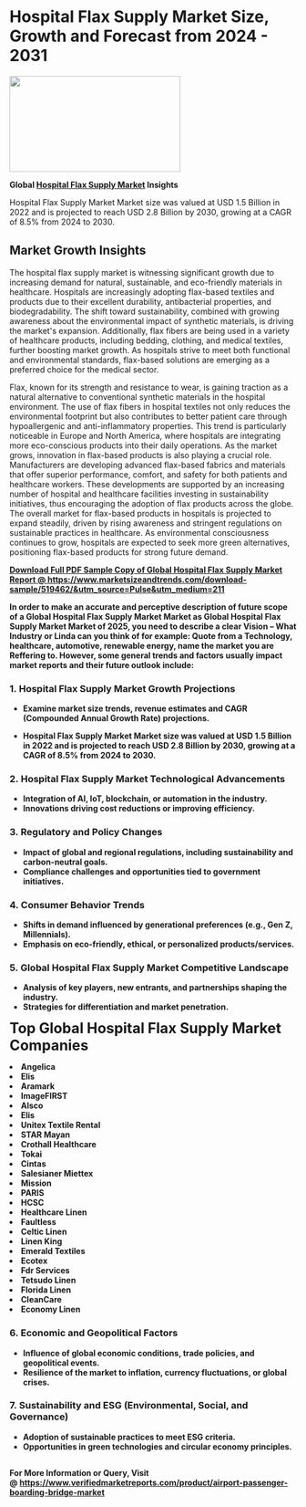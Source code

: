 <H1>Hospital Flax Supply Market Size, Growth and Forecast from 2024 - 2031</H1><img class="aligncenter size-medium wp-image-584254" src="https://thirdeyenews.in/wp-content/uploads/2024/09/Global-Market-Research-300x168.jpeg" alt="" width="300" height="168" /><p><strong>Global&nbsp;<a href="https://www.marketsizeandtrends.com/download-sample/519462/&amp;utm_source=Pulse&amp;utm_medium=211">Hospital Flax Supply Market</a> Insights</strong></p><p>Hospital Flax Supply Market Market size was valued at USD 1.5 Billion in 2022 and is projected to reach USD 2.8 Billion by 2030, growing at a CAGR of 8.5% from 2024 to 2030.</p><p><h2>Market Growth Insights</h2> <p>The hospital flax supply market is witnessing significant growth due to increasing demand for natural, sustainable, and eco-friendly materials in healthcare. Hospitals are increasingly adopting flax-based textiles and products due to their excellent durability, antibacterial properties, and biodegradability. The shift toward sustainability, combined with growing awareness about the environmental impact of synthetic materials, is driving the market's expansion. Additionally, flax fibers are being used in a variety of healthcare products, including bedding, clothing, and medical textiles, further boosting market growth. As hospitals strive to meet both functional and environmental standards, flax-based solutions are emerging as a preferred choice for the medical sector.</p> <p><strong><a href="#"></a></strong></p> <p>Flax, known for its strength and resistance to wear, is gaining traction as a natural alternative to conventional synthetic materials in the hospital environment. The use of flax fibers in hospital textiles not only reduces the environmental footprint but also contributes to better patient care through hypoallergenic and anti-inflammatory properties. This trend is particularly noticeable in Europe and North America, where hospitals are integrating more eco-conscious products into their daily operations. As the market grows, innovation in flax-based products is also playing a crucial role. Manufacturers are developing advanced flax-based fabrics and materials that offer superior performance, comfort, and safety for both patients and healthcare workers. These developments are supported by an increasing number of hospital and healthcare facilities investing in sustainability initiatives, thus encouraging the adoption of flax products across the globe. The overall market for flax-based products in hospitals is projected to expand steadily, driven by rising awareness and stringent regulations on sustainable practices in healthcare. As environmental consciousness continues to grow, hospitals are expected to seek more green alternatives, positioning flax-based products for strong future demand.</p> <p><strong><a href="#"></p><p><span class=""><strong>Download Full PDF Sample Copy of Global Hospital Flax Supply Market Report</strong> @ <a href="https://www.marketsizeandtrends.com/download-sample/519462/&amp;utm_source=Pulse&amp;utm_medium=211" target="_blank">https://www.marketsizeandtrends.com/download-sample/519462/&amp;utm_source=Pulse&amp;utm_medium=211</a></span></p><p>In order to make an accurate and perceptive description of future scope of a Global&nbsp;Hospital Flax Supply Market Market as Global&nbsp;Hospital Flax Supply Market Market of 2025, you need to describe a clear Vision &ndash; What Industry or Linda can you think of for example: Quote from a Technology, healthcare, automotive, renewable energy, name the market you are Reffering to. However, some general trends and factors usually impact market reports and their future outlook include:</p><h3>1.&nbsp;<strong>Hospital Flax Supply Market Growth Projections</strong></h3><ul><li>Examine market size trends, revenue estimates and CAGR (Compounded Annual Growth Rate) projections.</li><li><p>Hospital Flax Supply Market Market size was valued at USD 1.5 Billion in 2022 and is projected to reach USD 2.8 Billion by 2030, growing at a CAGR of 8.5% from 2024 to 2030.</p></li></ul><h3>2.&nbsp;<strong>Hospital Flax Supply Market Technological Advancements</strong></h3><ul><li>Integration of AI, IoT, blockchain, or automation in the industry.</li><li>Innovations driving cost reductions or improving efficiency.</li></ul><h3>3.&nbsp;<strong>Regulatory and Policy Changes</strong></h3><ul><li>Impact of global and regional regulations, including sustainability and carbon-neutral goals.</li><li>Compliance challenges and opportunities tied to government initiatives.</li></ul><h3>4.&nbsp;<strong>Consumer Behavior Trends</strong></h3><ul><li>Shifts in demand influenced by generational preferences (e.g., Gen Z, Millennials).</li><li>Emphasis on eco-friendly, ethical, or personalized products/services.</li></ul><h3>5.&nbsp;<strong>Global Hospital Flax Supply Market Competitive Landscape</strong></h3><ul><li>Analysis of key players, new entrants, and partnerships shaping the industry.</li><li>Strategies for differentiation and market penetration.</li></ul><p data-pm-slice="1 1 []"><span style="color: inherit; font-family: inherit; font-size: 25px;">Top Global Hospital Flax Supply Market Companies</span></p><div class="" data-test-id=""><p><li>Angelica</li><li> Elis</li><li> Aramark</li><li> ImageFIRST</li><li> Alsco</li><li> Elis</li><li> Unitex Textile Rental</li><li> STAR Mayan</li><li> Crothall Healthcare</li><li> Tokai</li><li> Cintas</li><li> Salesianer Miettex</li><li> Mission</li><li> PARIS</li><li> HCSC</li><li> Healthcare Linen</li><li> Faultless</li><li> Celtic Linen</li><li> Linen King</li><li> Emerald Textiles</li><li> Ecotex</li><li> Fdr Services</li><li> Tetsudo Linen</li><li> Florida Linen</li><li> CleanCare</li><li> Economy Linen</li></p></div><h3>6.&nbsp;<strong>Economic and Geopolitical Factors</strong></h3><ul><li>Influence of global economic conditions, trade policies, and geopolitical events.</li><li>Resilience of the market to inflation, currency fluctuations, or global crises.</li></ul><h3>7.&nbsp;<strong>Sustainability and ESG (Environmental, Social, and Governance)</strong></h3><ul><li>Adoption of sustainable practices to meet ESG criteria.</li><li>Opportunities in green technologies and circular economy principles.</li></ul><h2><strong style="font-size: 14px;">For More Information or Query, Visit @&nbsp;</strong><a style="background-color: #ffffff; font-size: 14px;" href="https://www.marketsizeandtrends.com/report/hospital-flax-supply-market/" target="_blank">https://www.verifiedmarketreports.com/product/airport-passenger-boarding-bridge-market</a></h2>
